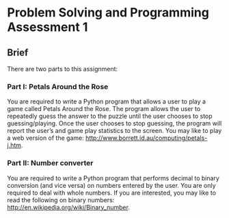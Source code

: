 # Problem Solving and Programming Assessment 1

## Brief

There are two parts to this assignment:

### Part I: Petals Around the Rose

You are required to write a Python program that allows a user to play a game called Petals Around the Rose. The
program allows the user to repeatedly guess the answer to the puzzle until the user chooses to stop guessing/playing.
Once the user chooses to stop guessing, the program will report the user’s and game play statistics to the screen.
You may like to play a web version of the game: http://www.borrett.id.au/computing/petals-j.htm.

### Part II: Number converter

You are required to write a Python program that performs decimal to binary conversion (and vice versa) on numbers
entered by the user. You are only required to deal with whole numbers. If you are interested, you may like to read the
following on binary numbers: http://en.wikipedia.org/wiki/Binary_number.